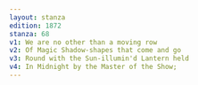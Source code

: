 ```yaml
---
layout: stanza
edition: 1872
stanza: 68
v1: We are no other than a moving row
v2: Of Magic Shadow-shapes that come and go
v3: Round with the Sun-illumin'd Lantern held
v4: In Midnight by the Master of the Show;
---
```

